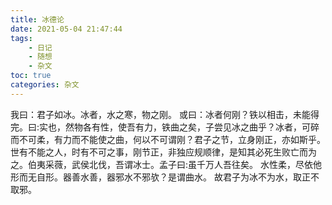 ```yaml
---
title: 冰德论
date: 2021-05-04 21:47:44
tags:
    - 日记
    - 随想
    - 杂文
toc: true
categories: 杂文
---
```


我曰：君子如冰。冰者，水之寒，物之刚。
或曰：冰者何刚？铁以相击，未能得完。曰:实也，然物各有性，使吾有力，铁曲之矣，子尝见冰之曲乎？冰者，可碎而不可柔，有力而不能使之曲，何以不可谓刚？君子之节，立身刚正，亦如斯乎。世有不能之人，时有不可之事，刚节正，非独应规顺律，是知其必死生败亡而为之。伯夷采薇，武侯北伐，吾谓冰士。孟子曰:虽千万人吾往矣。
水性柔，尽依他形而无自形。器善水善，器邪水不邪欤？是谓曲水。
故君子为冰不为水，取正不取邪。